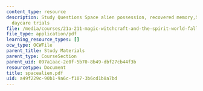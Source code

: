 ```yaml
---
content_type: resource
description: Study Questions Space alien possession, recovered memory,Satanic abuse,
  daycare trials
file: /media/courses/21a-211-magic-witchcraft-and-the-spirit-world-fall-2003/a49f229c90b19a6cf1073b6cd1b8a7bd_spacealien.pdf
file_type: application/pdf
learning_resource_types: []
ocw_type: OCWFile
parent_title: Study Materials
parent_type: CourseSection
parent_uid: 097a1aac-2e0f-5b70-8b49-dbf27cb44f3b
resourcetype: Document
title: spacealien.pdf
uid: a49f229c-90b1-9a6c-f107-3b6cd1b8a7bd
---
```

